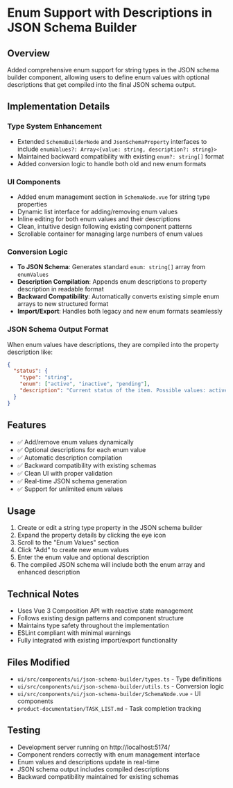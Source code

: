 # Enum Support with Descriptions in JSON Schema Builder

## Overview
Added comprehensive enum support for string types in the JSON schema builder component, allowing users to define enum values with optional descriptions that get compiled into the final JSON schema output.

## Implementation Details

### Type System Enhancement
- Extended `SchemaBuilderNode` and `JsonSchemaProperty` interfaces to include `enumValues?: Array<{value: string, description?: string}>`
- Maintained backward compatibility with existing `enum?: string[]` format
- Added conversion logic to handle both old and new enum formats

### UI Components
- Added enum management section in `SchemaNode.vue` for string type properties
- Dynamic list interface for adding/removing enum values
- Inline editing for both enum values and their descriptions
- Clean, intuitive design following existing component patterns
- Scrollable container for managing large numbers of enum values

### Conversion Logic
- **To JSON Schema**: Generates standard `enum: string[]` array from `enumValues`
- **Description Compilation**: Appends enum descriptions to property description in readable format
- **Backward Compatibility**: Automatically converts existing simple enum arrays to new structured format
- **Import/Export**: Handles both legacy and new enum formats seamlessly

### JSON Schema Output Format
When enum values have descriptions, they are compiled into the property description like:
```json
{
  "status": {
    "type": "string",
    "enum": ["active", "inactive", "pending"],
    "description": "Current status of the item. Possible values: active (Currently active), inactive (No longer active), pending (Waiting for approval)"
  }
}
```

## Features
- ✅ Add/remove enum values dynamically
- ✅ Optional descriptions for each enum value
- ✅ Automatic description compilation
- ✅ Backward compatibility with existing schemas
- ✅ Clean UI with proper validation
- ✅ Real-time JSON schema generation
- ✅ Support for unlimited enum values

## Usage
1. Create or edit a string type property in the JSON schema builder
2. Expand the property details by clicking the eye icon
3. Scroll to the "Enum Values" section
4. Click "Add" to create new enum values
5. Enter the enum value and optional description
6. The compiled JSON schema will include both the enum array and enhanced description

## Technical Notes
- Uses Vue 3 Composition API with reactive state management
- Follows existing design patterns and component structure
- Maintains type safety throughout the implementation
- ESLint compliant with minimal warnings
- Fully integrated with existing import/export functionality

## Files Modified
- `ui/src/components/ui/json-schema-builder/types.ts` - Type definitions
- `ui/src/components/ui/json-schema-builder/utils.ts` - Conversion logic
- `ui/src/components/ui/json-schema-builder/SchemaNode.vue` - UI components
- `product-documentation/TASK_LIST.md` - Task completion tracking

## Testing
- Development server running on http://localhost:5174/
- Component renders correctly with enum management interface
- Enum values and descriptions update in real-time
- JSON schema output includes compiled descriptions
- Backward compatibility maintained for existing schemas
